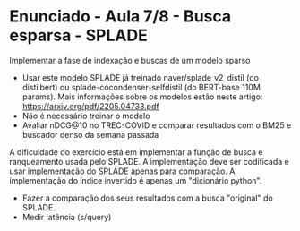 # Enunciado - Aula 7/8 - Busca esparsa - SPLADE

Implementar a fase de indexação e buscas de um modelo sparso
- Usar este modelo SPLADE já treinado naver/splade_v2_distil (do distilbert) ou splade-cocondenser-selfdistil (do BERT-base 110M params). Mais informações sobre os modelos estão neste artigo: https://arxiv.org/pdf/2205.04733.pdf
- Não é necessário treinar o modelo
- Avaliar nDCG@10 no TREC-COVID e comparar resultados com o BM25 e buscador denso da semana passada

A dificuldade do exercício está em implementar a função de busca e ranqueamento usada pelo SPLADE. A implementação deve ser codificada e usar implementação do SPLADE apenas para comparação. A implementação do índice invertido é apenas um "dicionário python".

- Fazer a comparação dos seus resultados com a busca "original" do SPLADE.
- Medir latência (s/query)
